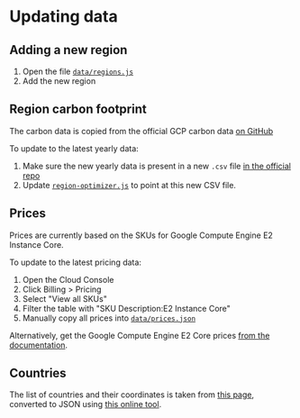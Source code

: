 # Updating data 

## Adding a new region

1. Open the file [`data/regions.js`](data/regions.js)
2. Add the new region

## Region carbon footprint 

The carbon data is copied from the official GCP carbon data [on GitHub](https://github.com/GoogleCloudPlatform/region-carbon-info)

To update to the latest yearly data:

1. Make sure the new yearly data is present in a new `.csv` file [in the official repo](https://github.com/GoogleCloudPlatform/region-carbon-info/tree/main/data/yearly)
2. Update [`region-optimizer.js`](region-optimizer.js) to point at this new CSV file.

## Prices

Prices are currently based on the SKUs for Google Compute Engine E2 Instance Core.

To update to the latest pricing data:

1. Open the Cloud Console
2. Click Billing > Pricing
3. Select "View all SKUs"
4. Filter the table with "SKU Description:E2 Instance Core"
5. Manually copy all prices into [`data/prices.json`](data/prices.json)  

Alternatively, get the Google Compute Engine E2 Core prices [from the documentation](https://cloud.google.com/compute/all-pricing#e2_machine-types).

## Countries

The list of countries and their coordinates is taken from [this page](https://developers.google.com/public-data/docs/canonical/countries_csv), converted to JSON using [this online tool](https://www.convertcsv.com/csv-to-json.htm).
